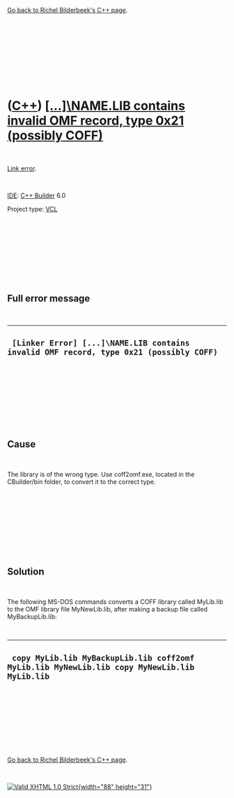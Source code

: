 

[Go back to Richel Bilderbeek's C++ page](Cpp.htm).

 

 

 

 

 

([C++](Cpp.htm)) [\[...\]\\NAME.LIB contains invalid OMF record, type 0x21 (possibly COFF)](CppLinkErrorLibContainsInvalidOmfRecord.htm)
========================================================================================================================================

 

[Link error](CppLinkError.htm).

 

[IDE](CppIde.htm): [C++ Builder](CppBuilder.htm) 6.0

Project type: [VCL](CppVcl.htm)

 

 

 

 

 

Full error message
------------------

 

  -----------------------------------------------------------------------------------------
  ` [Linker Error] [...]\NAME.LIB contains invalid OMF record, type 0x21 (possibly COFF)`
  -----------------------------------------------------------------------------------------

 

 

 

 

 

Cause
-----

 

The library is of the wrong type. Use coff2omf.exe, located in the
CBuilder/bin folder, to convert it to the correct type.

 

 

 

 

 

Solution
--------

 

The following MS-DOS commands converts a COFF library called MyLib.lib
to the OMF library file MyNewLib.lib, after making a backup file called
MyBackupLib.lib:

 

  -----------------------------------------------------------------------------------------------
  ` copy MyLib.lib MyBackupLib.lib coff2omf MyLib.lib MyNewLib.lib copy MyNewLib.lib MyLib.lib`
  -----------------------------------------------------------------------------------------------

 

 

 

 

 

[Go back to Richel Bilderbeek's C++ page](Cpp.htm).



 

[![Valid XHTML 1.0 Strict](valid-xhtml10.png){width="88"
height="31"}](http://validator.w3.org/check?uri=referer)
